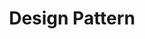 ---
layout: tag-blog
title: Design Pattern
slug: Design Pattern
category: Web
menu: false
order: 1
# header-img: "/img/aws-logo.png"
---